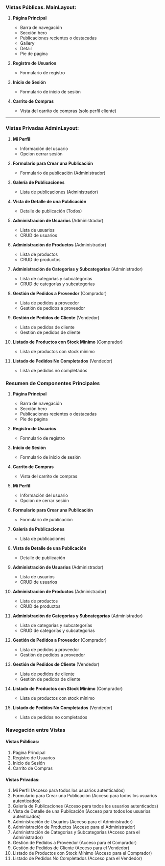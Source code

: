 ### Vistas Públicas. MainLayout:
1. **Página Principal** 
   - Barra de navegación
   - Sección hero
   - Publicaciones recientes o destacadas
   - Gallery
   - Detail
   - Pie de página

2. **Registro de Usuarios**
   - Formulario de registro

3. **Inicio de Sesión**
   - Formulario de inicio de sesión

4. **Carrito de Compras**
   - Vista del carrito de compras (solo perfil cliente)
______________________________________________________________________
### Vistas Privadas AdminLayout:
1. **Mi Perfil**
   - Información del usuario
   - Opcion cerrar sesión

2. **Formulario para Crear una Publicación**
   - Formulario de publicación (Administrador)

3. **Galería de Publicaciones**
   - Lista de publicaciones (Administrador)

4. **Vista de Detalle de una Publicación**
   - Detalle de publicación (Todos)

5. **Administración de Usuarios** (Administrador)
   - Lista de usuarios
   - CRUD de usuarios

6. **Administración de Productos** (Administrador)
   - Lista de productos
   - CRUD de productos

7. **Administración de Categorías y Subcategorías** (Administrador)
   - Lista de categorías y subcategorías
   - CRUD de categorías y subcategorías

8. **Gestión de Pedidos a Proveedor** (Comprador)
   - Lista de pedidos a proveedor
   - Gestión de pedidos a proveedor

9. **Gestión de Pedidos de Cliente** (Vendedor)
   - Lista de pedidos de cliente
   - Gestión de pedidos de cliente

10. **Listado de Productos con Stock Mínimo** (Comprador)
    - Lista de productos con stock mínimo

11. **Listado de Pedidos No Completados** (Vendedor)
    - Lista de pedidos no completados

### Resumen de Componentes Principales

1. **Página Principal**
   - Barra de navegación
   - Sección hero
   - Publicaciones recientes o destacadas
   - Pie de página

2. **Registro de Usuarios**
   - Formulario de registro

3. **Inicio de Sesión**
   - Formulario de inicio de sesión

4. **Carrito de Compras**
   - Vista del carrito de compras

5. **Mi Perfil**
   - Información del usuario
   - Opcion de cerrar sesión

6. **Formulario para Crear una Publicación**
   - Formulario de publicación

7. **Galería de Publicaciones**
   - Lista de publicaciones

8. **Vista de Detalle de una Publicación**
   - Detalle de publicación

9. **Administración de Usuarios** (Administrador)
   - Lista de usuarios
   - CRUD de usuarios

10. **Administración de Productos** (Administrador)
    - Lista de productos
    - CRUD de productos

11. **Administración de Categorías y Subcategorías** (Administrador)
    - Lista de categorías y subcategorías
    - CRUD de categorías y subcategorías

12. **Gestión de Pedidos a Proveedor** (Comprador)
    - Lista de pedidos a proveedor
    - Gestión de pedidos a proveedor

13. **Gestión de Pedidos de Cliente** (Vendedor)
    - Lista de pedidos de cliente
    - Gestión de pedidos de cliente

14. **Listado de Productos con Stock Mínimo** (Comprador)
    - Lista de productos con stock mínimo

15. **Listado de Pedidos No Completados** (Vendedor)
    - Lista de pedidos no completados

### Navegación entre Vistas

#### Vistas Públicas:
1. Página Principal
2. Registro de Usuarios
3. Inicio de Sesión
4. Carrito de Compras

#### Vistas Privadas:
1. Mi Perfil (Acceso para todos los usuarios autenticados)
2. Formulario para Crear una Publicación (Acceso para todos los usuarios autenticados)
3. Galería de Publicaciones (Acceso para todos los usuarios autenticados)
4. Vista de Detalle de una Publicación (Acceso para todos los usuarios autenticados)
5. Administración de Usuarios (Acceso para el Administrador)
6. Administración de Productos (Acceso para el Administrador)
7. Administración de Categorías y Subcategorías (Acceso para el Administrador)
8. Gestión de Pedidos a Proveedor (Acceso para el Comprador)
9. Gestión de Pedidos de Cliente (Acceso para el Vendedor)
10. Listado de Productos con Stock Mínimo (Acceso para el Comprador)
11. Listado de Pedidos No Completados (Acceso para el Vendedor)

